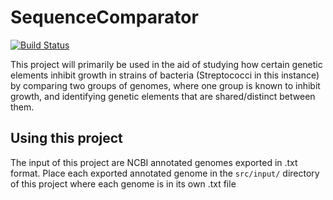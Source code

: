 SequenceComparator
================
[![Build Status](https://github.com/ndbui/SequenceComparator.jl/actions/workflows/CI.yml/badge.svg?branch=main)](https://github.com/ndbui/SequenceComparator.jl/actions/workflows/CI.yml?query=branch%3Amain)


This project will primarily be used in the aid of studying how certain genetic elements inhibit growth in strains of bacteria (Streptococci in this instance) by comparing two groups of genomes, where one group is known to inhibit growth, and identifying genetic elements that are shared/distinct between them.



## Using this project

The input of this project are NCBI annotated genomes exported in .txt format. Place each exported annotated genome in the `src/input/` directory of this project where each genome is in its own .txt file
